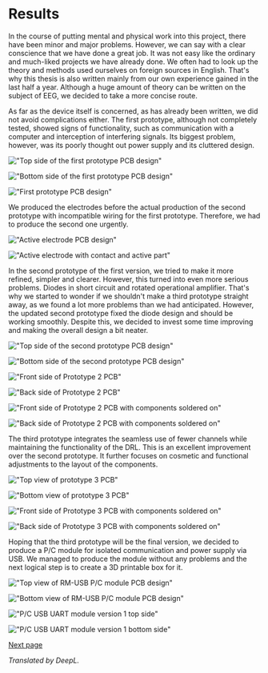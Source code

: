 # Results

In the course of putting mental and physical work into this project, there have been minor and major problems. However, we can say with a clear conscience that we have done a great job. It was not easy like the ordinary and much-liked projects we have already done. We often had to look up the theory and methods used ourselves on foreign sources in English. That's why this thesis is also written mainly from our own experience gained in the last half a year. Although a huge amount of theory can be written on the subject of EEG, we decided to take a more concise route.

As far as the device itself is concerned, as has already been written, we did not avoid complications either. The first prototype, although not completely tested, showed signs of functionality, such as communication with a computer and interception of interfering signals. Its biggest problem, however, was its poorly thought out power supply and its cluttered design.

!["Top side of the first prototype PCB design"](./img/Obrázok25.png "Top side of the first prototype PCB design")

!["Bottom side of the first prototype PCB design"](./img/Obrázok26.png "Bottom side of the first prototype PCB design")

!["First prototype PCB design"](./img/Obrázok12.png "First prototype PCB design")

We produced the electrodes before the actual production of the second prototype with incompatible wiring for the first prototype. Therefore, we had to produce the second one urgently.

!["Active electrode PCB design"](./img/Obrázok29.png "Active electrode PCB design")

!["Active electrode with contact and active part"](./img/Obrázok7.png "Active electrode with contact and active part")

In the second prototype of the first version, we tried to make it more refined, simpler and clearer. However, this turned into even more serious problems. Diodes in short circuit and rotated operational amplifier. That's why we started to wonder if we shouldn't make a third prototype straight away, as we found a lot more problems than we had anticipated. However, the updated second prototype fixed the diode design and should be working smoothly. Despite this, we decided to invest some time improving and making the overall design a bit neater.

!["Top side of the second prototype PCB design"](./img/Obrázok27.png "Top side of the second prototype PCB design")

!["Bottom side of the second prototype PCB design"](./img/Obrázok28.png "Bottom side of the second prototype PCB design")

!["Front side of Prototype 2 PCB"](./img/Obrázok14.png "Front side of Prototype 2 PCB")

!["Back side of Prototype 2 PCB"](./img/Obrázok15.png "Back side of Prototype 2 PCB")

!["Front side of Prototype 2 PCB with components soldered on"](./img/Obrázok16.png "Front side of Prototype 2 PCB with components soldered on")

!["Back side of Prototype 2 PCB with components soldered on"](./img/Obrázok17.png "Back side of Prototype 2 PCB with components soldered on")

The third prototype integrates the seamless use of fewer channels while maintaining the functionality of the DRL. This is an excellent improvement over the second prototype. It further focuses on cosmetic and functional adjustments to the layout of the components.

!["Top view of prototype 3 PCB"](./img/Obrázok20.png "Top view of prototype 3 PCB")

!["Bottom view of prototype 3 PCB"](./img/Obrázok21.png "Bottom view of prototype 3 PCB")

!["Front side of Prototype 3 PCB with components soldered on"](./img/Obrázok34.jpg "Front side of Prototype 3 PCB with components soldered on")

!["Back side of Prototype 3 PCB with components soldered on"](./img/Obrázok35.jpg "Back side of Prototype 3 PCB with components soldered on")

Hoping that the third prototype will be the final version, we decided to produce a P/C module for isolated communication and power supply via USB. We managed to produce the module without any problems and the next logical step is to create a 3D printable box for it.

!["Top view of RM-USB P/C module PCB design"](./img/Obrázok31.png "Top view of RM-USB P/C module PCB design")

!["Bottom view of RM-USB P/C module PCB design"](./img/Obrázok32.png "Bottom view of RM-USB P/C module PCB design")

!["P/C USB UART module version 1 top side"](./img/Obrázok23.png "P/C USB UART module version 1 top side")

!["P/C USB UART module version 1 bottom side"](./img/Obrázok24.png "P/C USB UART module version 1 bottom side")

[Next page](./5_discussion.md)

*Translated by DeepL.*
